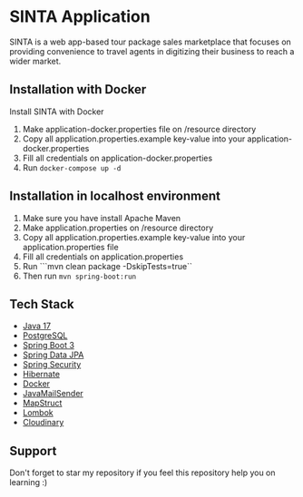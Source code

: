 
# SINTA Application

SINTA is a web app-based tour package sales marketplace that focuses on providing convenience to travel agents in digitizing their business to reach a wider market.


## Installation with Docker

Install SINTA with Docker

1. Make application-docker.properties file on /resource directory
2. Copy all application.properties.example key-value into your application-docker.properties
3. Fill all credentials on application-docker.properties
4. Run ```docker-compose up -d```
    
## Installation in localhost environment
1. Make sure you have install Apache Maven
2. Make application.properties on /resource directory
3. Copy all application.properties.example key-value into your application.properties file
4. Fill all credentials on application.properties
5. Run ```mvn clean package -DskipTests=true``
6. Then run ```mvn spring-boot:run```
## Tech Stack
- [Java 17](https://www.java.com/en/)
- [PostgreSQL](https://www.postgresql.org/)
- [Spring Boot 3](https://spring.io/projects/spring-boot/)
- [Spring Data JPA](https://docs.spring.io/spring-data/jpa/docs/current/reference/html/)
- [Spring Security](https://spring.io/projects/spring-security)
- [Hibernate](https://hibernate.org/)
- [Docker](https://www.docker.com/)
- [JavaMailSender](https://docs.spring.io/spring-framework/docs/current/javadoc-api/org/springframework/mail/javamail/JavaMailSender.html)
- [MapStruct](https://mapstruct.org/)
- [Lombok](https://projectlombok.org/features/)
- [Cloudinary](https://cloudinary.com/)
## Support

Don't forget to star my repository if you feel this repository help you on learning :)

